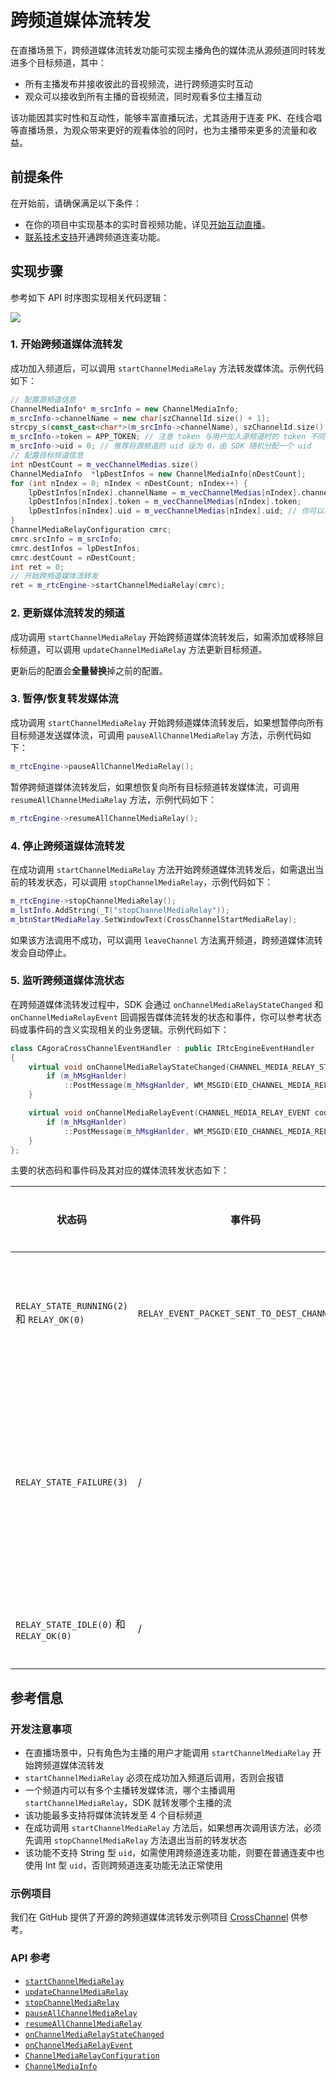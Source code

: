 # 跨频道媒体流转发

在直播场景下，跨频道媒体流转发功能可实现主播角色的媒体流从源频道同时转发进多个目标频道，其中：

- 所有主播发布并接收彼此的音视频流，进行跨频道实时互动
- 观众可以接收到所有主播的音视频流，同时观看多位主播互动

该功能因其实时性和互动性，能够丰富直播玩法，尤其适用于连麦 PK、在线合唱等直播场景，为观众带来更好的观看体验的同时，也为主播带来更多的流量和收益。


## 前提条件

在开始前，请确保满足以下条件：

- 在你的项目中实现基本的实时音视频功能，详见[开始互动直播](./start_live_windows_ng)。
- <a href="https://agora-ticket.agora.io/">联系技术支持</a>开通跨频道连麦功能。


## 实现步骤

参考如下 API 时序图实现相关代码逻辑：

![](https://web-cdn.agora.io/docs-files/1672913742726)


### 1. 开始跨频道媒体流转发

成功加入频道后，可以调用 `startChannelMediaRelay` 方法转发媒体流。示例代码如下：

```cpp
// 配置源频道信息
ChannelMediaInfo* m_srcInfo = new ChannelMediaInfo;
m_srcInfo->channelName = new char[szChannelId.size() + 1];
strcpy_s(const_cast<char*>(m_srcInfo->channelName), szChannelId.size() + 1, szChannelId.data());
m_srcInfo->token = APP_TOKEN; // 注意 token 与用户加入源频道时的 token 不同，需要用源频道名和 uid = 0 重新生成
m_srcInfo->uid = 0; // 推荐将源频道的 uid 设为 0，由 SDK 随机分配一个 uid
// 配置目标频道信息
int nDestCount = m_vecChannelMedias.size()
ChannelMediaInfo  *lpDestInfos = new ChannelMediaInfo[nDestCount];
for (int nIndex = 0; nIndex < nDestCount; nIndex++) {
    lpDestInfos[nIndex].channelName = m_vecChannelMedias[nIndex].channelName;
    lpDestInfos[nIndex].token = m_vecChannelMedias[nIndex].token;
    lpDestInfos[nIndex].uid = m_vecChannelMedias[nIndex].uid; // 你可以将 uid 设为 0，由 SDK 随机分配一个 uid，或自行指定 uid，并确保其与目标频道中的所有 uid 不同
}
ChannelMediaRelayConfiguration cmrc;
cmrc.srcInfo = m_srcInfo;
cmrc.destInfos = lpDestInfos;
cmrc.destCount = nDestCount;
int ret = 0;
// 开始跨频道媒体流转发
ret = m_rtcEngine->startChannelMediaRelay(cmrc);
```


### 2. 更新媒体流转发的频道

成功调用 `startChannelMediaRelay` 开始跨频道媒体流转发后，如需添加或移除目标频道，可以调用 `updateChannelMediaRelay` 方法更新目标频道。

<div class="alert info">更新后的配置会<b>全量替换</b>掉之前的配置。</div>


### 3. 暂停/恢复转发媒体流

成功调用 `startChannelMediaRelay` 开始跨频道媒体流转发后，如果想暂停向所有目标频道发送媒体流，可调用 `pauseAllChannelMediaRelay` 方法，示例代码如下：

```cpp
m_rtcEngine->pauseAllChannelMediaRelay();
```

暂停跨频道媒体流转发后，如果想恢复向所有目标频道转发媒体流，可调用 `resumeAllChannelMediaRelay` 方法，示例代码如下：

```cpp
m_rtcEngine->resumeAllChannelMediaRelay();
```


### 4. 停止跨频道媒体流转发

在成功调用 `startChannelMediaRelay` 方法开始跨频道媒体流转发后，如需退出当前的转发状态，可以调用 `stopChannelMediaRelay`，示例代码如下：

```cpp
m_rtcEngine->stopChannelMediaRelay();
m_lstInfo.AddString(_T("stopChannelMediaRelay"));
m_btnStartMediaRelay.SetWindowText(CrossChannelStartMediaRelay);
```

<div class="alert info">如果该方法调用不成功，可以调用 <code>leaveChannel</code> 方法离开频道，跨频道媒体流转发会自动停止。</div>


### 5. 监听跨频道媒体流状态

在跨频道媒体流转发过程中，SDK 会通过 `onChannelMediaRelayStateChanged` 和 `onChannelMediaRelayEvent` 回调报告媒体流转发的状态和事件，你可以参考状态码或事件码的含义实现相关的业务逻辑。示例代码如下：

```cpp
class CAgoraCrossChannelEventHandler : public IRtcEngineEventHandler
{
	virtual void onChannelMediaRelayStateChanged(CHANNEL_MEDIA_RELAY_STATE state, CHANNEL_MEDIA_RELAY_ERROR code)override {
		if (m_hMsgHanlder)
			::PostMessage(m_hMsgHanlder, WM_MSGID(EID_CHANNEL_MEDIA_RELAY_STATE_CHNAGENED), state, code);
	}

	virtual void onChannelMediaRelayEvent(CHANNEL_MEDIA_RELAY_EVENT code) {
		if (m_hMsgHanlder)
			::PostMessage(m_hMsgHanlder, WM_MSGID(EID_CHANNEL_MEDIA_RELAY_EVENT), code, 0);
	}
};  
```

主要的状态码和事件码及其对应的媒体流转发状态如下：

| 状态码 | 事件码 | 媒体流转发状态 |
| ---------------- | ---------------- | ---------------- |
| `RELAY_STATE_RUNNING(2)` 和 `RELAY_OK(0)`  | `RELAY_EVENT_PACKET_SENT_TO_DEST_CHANNEL(4)`     | 源频道开始向目标频道传输数据。      |
| `RELAY_STATE_FAILURE(3)`    | /   | 跨频道媒体流转发出现异常。可根据[错误码](./API%20Reference/windows_ng/API/toc_stream_management.html#callback_irtcengineeventhandler_onchannelmediarelaystatechanged)进行排查。      |
| `RELAY_STATE_IDLE(0)` 和 `RELAY_OK(0)`     | /      | 已停止媒体流转发。      |

## 参考信息

### 开发注意事项

- 在直播场景中，只有角色为主播的用户才能调用 `startChannelMediaRelay` 开始跨频道媒体流转发
- `startChannelMediaRelay` 必须在成功加入频道后调用，否则会报错
- 一个频道内可以有多个主播转发媒体流，哪个主播调用 `startChannelMediaRelay`，SDK 就转发哪个主播的流
- 该功能最多支持将媒体流转发至 4 个目标频道
- 在成功调用 `startChannelMediaRelay` 方法后，如果想再次调用该方法，必须先调用 `stopChannelMediaRelay` 方法退出当前的转发状态
- 该功能不支持 String 型 `uid`，如需使用跨频道连麦功能，则要在普通连麦中也使用 Int 型 `uid`，否则跨频道连麦功能无法正常使用

### 示例项目

我们在 GitHub 提供了开源的跨频道媒体流转发示例项目 [CrossChannel](https://github.com/AgoraIO/API-Examples/tree/main/windows/APIExample/APIExample/Advanced/CrossChannel) 供参考。

### API 参考

- [`startChannelMediaRelay`](./API%20Reference/windows_ng/API/toc_stream_management.html#api_irtcengine_startchannelmediarelay)
- [`updateChannelMediaRelay`](./API%20Reference/windows_ng/API/toc_stream_management.html#api_irtcengine_updatechannelmediarelay)
- [`stopChannelMediaRelay`](./API%20Reference/windows_ng/API/toc_stream_management.html#api_irtcengine_stopchannelmediarelay)
- [`pauseAllChannelMediaRelay`](./API%20Reference/windows_ng/API/toc_stream_management.html#api_irtcengine_pauseallchannelmediarelay)
- [`resumeAllChannelMediaRelay`](./API%20Reference/windows_ng/API/toc_stream_management.html#api_irtcengine_resumeallchannelmediarelay)
- [`onChannelMediaRelayStateChanged`](./API%20Reference/windows_ng/API/toc_stream_management.html#callback_irtcengineeventhandler_onchannelmediarelaystatechanged)
- [`onChannelMediaRelayEvent`](./API%20Reference/windows_ng/API/toc_stream_management.html#callback_irtcengineeventhandler_onchannelmediarelayevent)
- [`ChannelMediaRelayConfiguration`](./API%20Reference/windows_ng/API/class_channelmediarelayconfiguration.html)
- [`ChannelMediaInfo`](./API%20Reference/windows_ng/API/class_channelmediainfo.html)